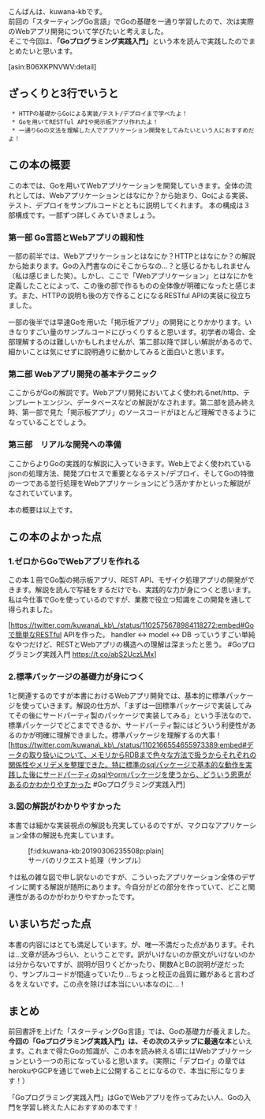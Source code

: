 こんばんは、kuwana-kbです。<br>
前回の「スターティングGo言語」でGoの基礎を一通り学習したので、次は実際のWebアプリ開発について学びたいと考えました。<br>
そこで今回は、<b>「Goプログラミング実践入門」</b>という本を読んで実践したのでまとめたいと思います。


[asin:B06XKPNVWV:detail]


## ざっくりと3行でいうと
     * HTTPの基礎からGoによる実装/テスト/デプロイまで学べたよ！
     * Goを用いてRESTful APIや掲示板アプリ作れたよ！
     * 一通りGoの文法を理解した人でアプリケーション開発をしてみたいという人におすすめだよ！


## この本の概要
この本では、Goを用いてWebアプリケーションを開発していきます。全体の流れとしては、Webアプリケーションとはなにか？から始まり、Goによる実装、テスト、デプロイをサンプルコードとともに説明してくれます。
本の構成は３部構成です。一部ずつ詳しくみていきましょう。

### 第一部 Go言語とWebアプリの親和性
一部の前半では、Webアプリケーションとはなにか？HTTPとはなにか？の解説から始まります。Goの入門書なのにそこからなの…？と感じるかもしれません（私は感じました笑）。しかし、ここで「Webアプリケーション」とはなにかを定義したことによって、この後の部で作るものの全体像が明確になったと感じます。また、HTTPの説明も後の方で作ることになるRESTful APIの実装に役立ちました。


一部の後半では早速Goを用いた「掲示板アプリ」の開発にとりかかります。いきなりすごい量のサンプルコードにびっくりすると思います。初学者の場合、全部理解するのは難しいかもしれませんが、第二部以降で詳しい解説があるので、細かいことは気にせずに説明通りに動かしてみると面白いと思います。

### 第二部 Webアプリ開発の基本テクニック
ここからがGoの解説です。Webアプリ開発においてよく使われるnet/http、テンプレートエンジン、データベースなどの解説がなされます。第二部を読み終え時、第一部で見た「掲示板アプリ」のソースコードがほとんど理解できるようになっていることでしょう。

### 第三部　リアルな開発への準備
ここからよりGoの実践的な解説に入っていきます。Web上でよく使われているjsonの処理方法、開発プロセスで重要となるテスト/デプロイ、そしてGoの特徴の一つである並行処理をWebアプリケーションにどう活かすかといった解説がなされていています。

本の概要は以上です。

## この本のよかった点
### 1.ゼロからGoでWebアプリを作れる
この本１冊でGo製の掲示板アプリ、REST API、モザイク処理アプリの開発ができます。解説を読んで写経をするだけでも、実践的な力が身につくと思います。私は今仕事でGoを使っているのですが、業務で役立つ知識をこの開発を通して得られました。



[https://twitter.com/kuwana\_kb\_/status/1102575678984118272:embed#Goで簡単なRESTful APIを作った。 handler <-> model <-> DB っていうすごい単純なやつだけど、RESTとWebアプリの構造への理解は深まったと思う。 #Goプログラミング実践入門 https://t.co/abS2UczLMx]




### 2.標準パッケージの基礎力が身につく
1と関連するのですが本書におけるWebアプリ開発では、基本的に標準パッケージを使っていきます。解説の仕方が、「まずは一回標準パッケージで実装してみてその後にサードパーティ製のパッケージで実装してみる」という手法なので、標準パッケージでどこまでできるか、サードパーティ製にはどういう利便性があるのかが明確に理解できました。標準パッケージを理解するの大事！
[https://twitter.com/kuwana\_kb\_/status/1102166554655973389:embed#データの取り扱いについて、メモリからRDBまで色々な方法で扱うからそれぞれの関係性やメリデメを整理できた。特に標準のsqlパッケージで基本的な動作を実践した後にサードパーティのsqlやormパッケージを使うから、どういう恩恵があるのかわかりやすかった #Goプログラミング実践入門]

### 3.図の解説がわかりやすかった
本書では細かな実装視点の解説も充実しているのですが、マクロなアプリケーション全体の解説も充実しています。

<figure class="figure-image figure-image-fotolife" title="サーバのリクエスト処理（サンプル）">[f:id:kuwana-kb:20190306235508p:plain]<figcaption>サーバのリクエスト処理（サンプル）</figcaption></figure>
↑は私の雑な図で申し訳ないのですが、こういったアプリケーション全体のデザインに関する解説が随所にあります。今自分がどの部分を作っていて、どこと関連性があるのかがわかりやすかったです。


## いまいちだった点
本書の内容にはとても満足しています。が、唯一不満だった点があります。それは…文章が読みづらい、ということです。訳がいけないのか原文がいけないのかは分からないですが、説明が回りくどかったり、関数AとBの説明が逆だったり、サンプルコードが間違っていたり…ちょっと校正の品質に難があると言わざるをえないです。この点を除けば本当にいい本なのに…！

## まとめ
前回書評を上げた「スターティングGo言語」では、Goの基礎力が養えました。
<b>今回の「Goプログラミング実践入門」は、その次のステップに最適な本</b>といえます。これまで得たGoの知識が、この本を読み終える頃にはWebアプリケーションという一つの形になっていると思います。（実際に「デプロイ」の章ではherokuやGCPを通じてweb上に公開することになるので、本当に形になります！）

「Goプログラミング実践入門」はGoでWebアプリを作ってみたい人、Goの入門を学習し終えた人におすすめの本です！
